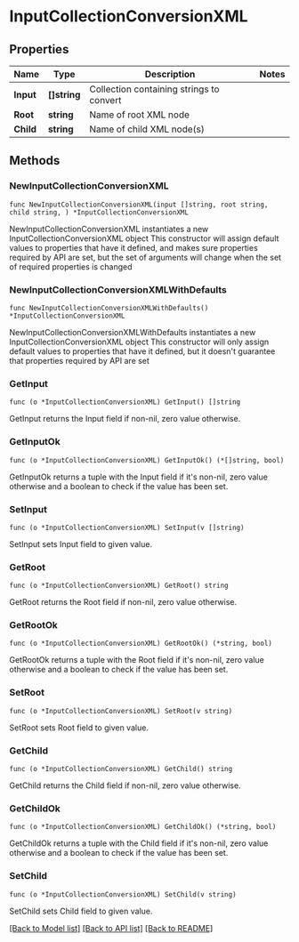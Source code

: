 # InputCollectionConversionXML

## Properties

Name | Type | Description | Notes
------------ | ------------- | ------------- | -------------
**Input** | **[]string** | Collection containing strings to convert | 
**Root** | **string** | Name of root XML node | 
**Child** | **string** | Name of child XML node(s) | 

## Methods

### NewInputCollectionConversionXML

`func NewInputCollectionConversionXML(input []string, root string, child string, ) *InputCollectionConversionXML`

NewInputCollectionConversionXML instantiates a new InputCollectionConversionXML object
This constructor will assign default values to properties that have it defined,
and makes sure properties required by API are set, but the set of arguments
will change when the set of required properties is changed

### NewInputCollectionConversionXMLWithDefaults

`func NewInputCollectionConversionXMLWithDefaults() *InputCollectionConversionXML`

NewInputCollectionConversionXMLWithDefaults instantiates a new InputCollectionConversionXML object
This constructor will only assign default values to properties that have it defined,
but it doesn't guarantee that properties required by API are set

### GetInput

`func (o *InputCollectionConversionXML) GetInput() []string`

GetInput returns the Input field if non-nil, zero value otherwise.

### GetInputOk

`func (o *InputCollectionConversionXML) GetInputOk() (*[]string, bool)`

GetInputOk returns a tuple with the Input field if it's non-nil, zero value otherwise
and a boolean to check if the value has been set.

### SetInput

`func (o *InputCollectionConversionXML) SetInput(v []string)`

SetInput sets Input field to given value.


### GetRoot

`func (o *InputCollectionConversionXML) GetRoot() string`

GetRoot returns the Root field if non-nil, zero value otherwise.

### GetRootOk

`func (o *InputCollectionConversionXML) GetRootOk() (*string, bool)`

GetRootOk returns a tuple with the Root field if it's non-nil, zero value otherwise
and a boolean to check if the value has been set.

### SetRoot

`func (o *InputCollectionConversionXML) SetRoot(v string)`

SetRoot sets Root field to given value.


### GetChild

`func (o *InputCollectionConversionXML) GetChild() string`

GetChild returns the Child field if non-nil, zero value otherwise.

### GetChildOk

`func (o *InputCollectionConversionXML) GetChildOk() (*string, bool)`

GetChildOk returns a tuple with the Child field if it's non-nil, zero value otherwise
and a boolean to check if the value has been set.

### SetChild

`func (o *InputCollectionConversionXML) SetChild(v string)`

SetChild sets Child field to given value.



[[Back to Model list]](../README.md#documentation-for-models) [[Back to API list]](../README.md#documentation-for-api-endpoints) [[Back to README]](../README.md)


